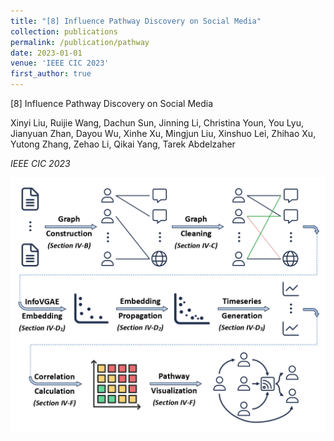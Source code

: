 ```yaml
---
title: "[8] Influence Pathway Discovery on Social Media"
collection: publications
permalink: /publication/pathway
date: 2023-01-01
venue: 'IEEE CIC 2023'
first_author: true
---
```


[8] Influence Pathway Discovery on Social Media

Xinyi Liu, Ruijie Wang, Dachun Sun, Jinning Li, Christina Youn, You Lyu, Jianyuan Zhan, Dayou Wu, Xinhe Xu, Mingjun Liu, Xinshuo Lei, Zhihao Xu, Yutong Zhang, Zehao Li, Qikai Yang, Tarek Abdelzaher

*IEEE CIC 2023*

![Paper 8 Image](../images/papers/8.png) 